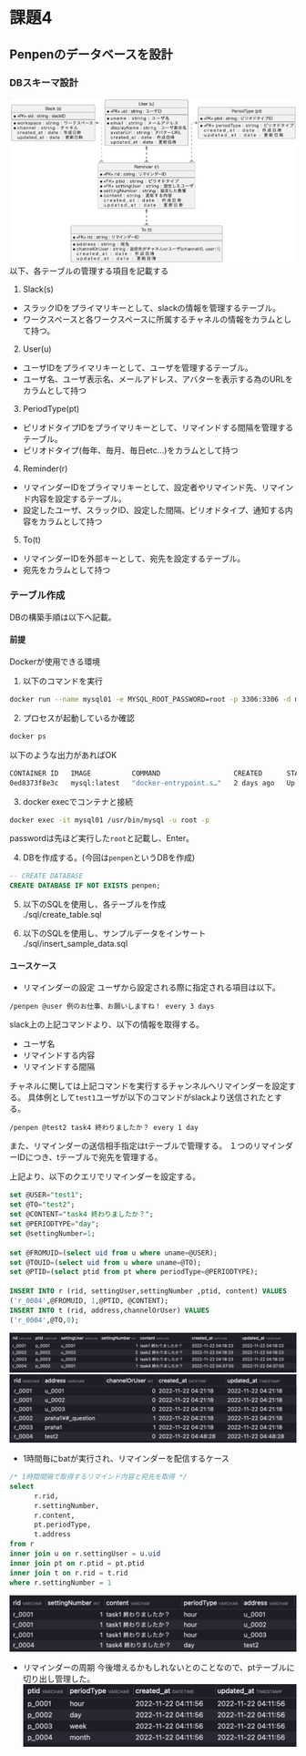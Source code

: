 # 課題4
## Penpenのデータベースを設計

### DBスキーマ設計
![ER図](./ER/../img/er4.png)  
以下、各テーブルの管理する項目を記載する
1. Slack(s)
  + スラックIDをプライマリキーとして、slackの情報を管理するテーブル。
  + ワークスペースと各ワークスペースに所属するチャネルの情報をカラムとして持つ。
2. User(u)
  + ユーザIDをプライマリキーとして、ユーザを管理するテーブル。
  + ユーザ名、ユーザ表示名、メールアドレス、アバターを表示する為のURLをカラムとして持つ
3. PeriodType(pt)
  + ピリオドタイプIDをプライマリキーとして、リマインドする間隔を管理するテーブル。
  + ピリオドタイプ(毎年、毎月、毎日etc...)をカラムとして持つ
4. Reminder(r)
  + リマインダーIDをプライマリキーとして、設定者やリマインド先、リマインド内容を設定するテーブル。
  + 設定したユーザ、スラックID、設定した間隔、ピリオドタイプ、通知する内容をカラムとして持つ
5. To(t)
  + リマインダーIDを外部キーとして、宛先を設定するテーブル。
  + 宛先をカラムとして持つ

### テーブル作成
DBの構築手順は以下へ記載。

#### 前提
Dockerが使用できる環境

1. 以下のコマンドを実行
```bash
docker run --name mysql01 -e MYSQL_ROOT_PASSWORD=root -p 3306:3306 -d mysql:latest
```
2. プロセスが起動しているか確認
```bash
docker ps
```
以下のような出力があればOK
```bash
CONTAINER ID   IMAGE          COMMAND                  CREATED      STATUS         PORTS                               NAMES
0ed8373f8e3c   mysql:latest   "docker-entrypoint.s…"   2 days ago   Up 3 seconds   0.0.0.0:3306->3306/tcp, 33060/tcp   mysql01
```

3. docker execでコンテナと接続

```bash
docker exec -it mysql01 /usr/bin/mysql -u root -p
```

passwordは先ほど実行した`root`と記載し、Enter。

4. DBを作成する。(今回は`penpen`というDBを作成)
```sql
-- CREATE DATABASE
CREATE DATABASE IF NOT EXISTS penpen;
```

5. 以下のSQLを使用し、各テーブルを作成  
./sql/create_table.sql

6. 以下のSQLを使用し、サンプルデータをインサート  
./sql/insert_sample_data.sql

#### ユースケース
- リマインダーの設定
ユーザから設定される際に指定される項目は以下。
```
/penpen @user 例のお仕事、お願いしますね！ every 3 days
```  
slack上の上記コマンドより、以下の情報を取得する。
- ユーザ名
- リマインドする内容
- リマインドする間隔

チャネルに関しては上記コマンドを実行するチャンネルへリマインダーを設定する。
具体例として`test1`ユーザが以下のコマンドがslackより送信されたとする。
```
/penpen @test2 task4 終わりましたか？ every 1 day
```
また、リマインダーの送信相手指定はtテーブルで管理する。
１つのリマインダーIDにつき、tテーブルで宛先を管理する。

上記より、以下のクエリでリマインダーを設定する。
```sql
set @USER="test1";
set @TO="test2";
set @CONTENT="task4 終わりましたか？";
set @PERIODTYPE="day";
set @settingNumber=1;

set @FROMUID=(select uid from u where uname=@USER);
set @TOUID=(select uid from u where uname=@TO);
set @PTID=(select ptid from pt where periodType=@PERIODTYPE);

INSERT INTO r (rid, settingUser,settingNumber ,ptid, content) VALUES 
('r_0004',@FROMUID, 1,@PTID, @CONTENT);
INSERT INTO t (rid, address,channelOrUser) VALUES 
('r_0004',@TO,0);
```
![実行結果1](./img/usecase1.png)
![実行結果1-1](./img/usecase1-1.png)
  
- 1時間毎にbatが実行され、リマインダーを配信するケース

```sql
/* 1時間間隔で取得するリマインド内容と宛先を取得 */
select 
	  r.rid,
	  r.settingNumber,
	  r.content,
	  pt.periodType,
	  t.address
from r
inner join u on r.settingUser = u.uid
inner join pt on r.ptid = pt.ptid
inner join t on r.rid = t.rid
where r.settingNumber = 1

```
![実行結果2](./img/usecase2.png)

- リマインダーの周期
今後増えるかもしれないとのことなので、ptテーブルに切り出し管理した。
![ptテーブル](./img/usecase3.png)